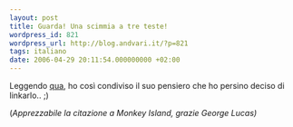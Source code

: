 ```yaml
---
layout: post
title: Guarda! Una scimmia a tre teste!
wordpress_id: 821
wordpress_url: http://blog.andvari.it/?p=821
tags: italiano
date: 2006-04-29 20:11:54.000000000 +02:00
---
```

Leggendo <a href="http://www.hermann-uwe.de/blog/look-behind-you-a-three-headed-monkey">qua</a>, ho così condiviso il suo pensiero che ho persino deciso di linkarlo.. ;)

(<em>Apprezzabile la citazione a Monkey Island, grazie George Lucas)</em>
